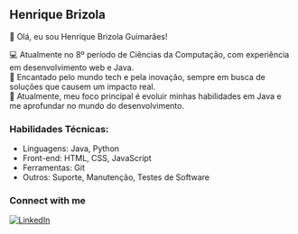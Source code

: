 ## Henrique Brizola
<p align="justify">
👋 Olá, eu sou Henrique Brizola Guimarães!

💻 Atualmente no 8º período de Ciências da Computação, com experiência em desenvolvimento web e Java.
<br>
🚀 Encantado pelo mundo tech e pela inovação, sempre em busca de soluções que causem um impacto real.
<br>
🔭 Atualmente, meu foco principal é evoluir minhas habilidades em Java e me aprofundar no mundo do desenvolvimento.</p>

### Habilidades Técnicas:
 - Linguagens: Java, Python
 - Front-end: HTML, CSS, JavaScript
 - Ferramentas: Git
 - Outros: Suporte, Manutenção, Testes de Software
   
### Connect with me

[![LinkedIn](https://img.shields.io/badge/-LinkedIn-000?style=for-the-badge&logo=linkedin&logoColor=FF00F6&color:FFF)](www.linkedin.com/in/henrique-brizola-guimarães-45b44b23a)

